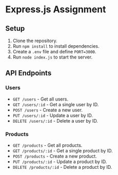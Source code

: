 # Express.js Assignment

## Setup
1. Clone the repository.
2. Run `npm install` to install dependencies.
3. Create a `.env` file and define `PORT=3000`.
4. Run `node index.js` to start the server.

## API Endpoints
### Users
- `GET /users` - Get all users.
- `GET /users/:id` - Get a single user by ID.
- `POST /users` - Create a new user.
- `PUT /users/:id` - Update a user by ID.
- `DELETE /users/:id` - Delete a user by ID.

### Products
- `GET /products` - Get all products.
- `GET /products/:id` - Get a single product by ID.
- `POST /products` - Create a new product.
- `PUT /products/:id` - Update a product by ID.
- `DELETE /products/:id` - Delete a product by ID.